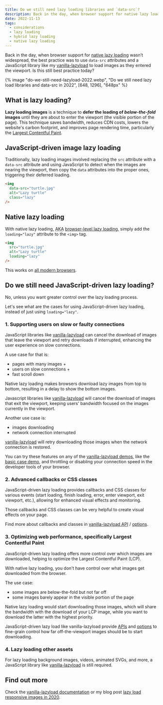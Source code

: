 ```yaml
---
title: Do we still need lazy loading libraries and `data-src`?
description: Back in the day, when browser support for native lazy loading wasn’t widespread, the best practice was to use `data-src` attributes and a JavaScript library like my vanilla-lazyload to load images as they entered the viewport. Is this still best practice today?
date: 2022-11-13
tags:
  - considerations
  - lazy loading
  - hybrid lazy loading
  - native lazy loading
---
```


Back in the day, when browser support for [native lazy loading](https://web.dev/browser-level-image-lazy-loading/) wasn’t widespread, the best practice was to use `data-src` attributes and a JavaScript library like my [vanilla-lazyload](https://github.com/verlok/vanilla-lazyload) to load images as they entered the viewport. Is this still best practice today?

{% image "do-we-still-need-lazyload-2022.webp", "Do we still need lazy load libraries and data-src in 2022", [648, 1296], "648px" %}

## What is lazy loading?

**Lazy loading images** is a technique to **defer the loading of _below-the-fold_ images** until they are about to enter the viewport (the visible portion of the page). This technique saves bandwidth, reduces CDN costs, lowers the website's carbon footprint, and improves page rendering time, particularly the [Largest Contentful Paint](https://web.dev/lcp/).

## JavaScript-driven image lazy loading

Traditionally, lazy loading images involved replacing the `src` attribute with a `data-src` attribute and using JavaScript to detect when the images are nearing the viewport, then copy the `data` attributes into the proper ones, triggering their deferred loading.

```html
<img
  data-src="turtle.jpg"
  alt="Lazy turtle"
  class="lazy"
/>
```

## Native lazy loading

With native lazy loading, <abbr title="also known as">AKA</abbr> [browser-level lazy loading](https://web.dev/browser-level-image-lazy-loading/), simply add the `loading="lazy"` attribute to the `<img>` tag.

```html
<img
  src="turtle.jpg"
  alt="Lazy turtle"
  loading="lazy"
/>
```

This works on [all modern browsers](https://caniuse.com/loading-lazy-attr).

## Do we still need JavaScript-driven lazy loading?

No, unless you want greater control over the lazy loading process.

Let's see what are the cases for using JavaScript-driven lazy loading, instead of just using `loading="lazy"`.

### 1. Supporting users on slow or faulty connections

JavaScript libraries like [vanilla-lazyload](https://github.com/verlok/vanilla-lazyload) can cancel the download of images that leave the viewport and retry downloads if interrupted, enhancing the user experience on slow connections.

A use case for that is:

- pages with many images +
- users on slow connections +
- fast scroll down

Native lazy loading makes browsers download lazy images from top to bottom, resulting in a delay to show the bottom images.

Javascript libraries like [vanilla-lazyload](https://github.com/verlok/vanilla-lazyload) will cancel the download of images that exit the viewport, keeping users' bandwidth focused on the images currently in the viewport.

Another use case is:

- images downloading
- network connection interrupted

[vanilla-lazyload](https://github.com/verlok/vanilla-lazyload) will retry downloading those images when the network connection is restored.

You can try these features on any of the [vanilla-lazyload demos](https://verlok.github.io/vanilla-lazyload/#-demos), like the [basic case demo](https://verlok.github.io/vanilla-lazyload/demos/image_basic.html), and throttling or disabling your connection speed in the developer tools of your browser.

### 2. Advanced callbacks or CSS classes

JavaScript-driven lazy loading provides callbacks and CSS classes for various events (start loading, finish loading, error, enter viewport, exit viewport, etc.), allowing for enhanced visual effects and monitoring.

Those callbacks and CSS classes can be very helpful to create visual effects on your page.

Find more about callbacks and classes in [vanilla-lazyload API](https://verlok.github.io/vanilla-lazyload/#-api) / [options](https://verlok.github.io/vanilla-lazyload/#options).

### 3. Optimizing web performance, specifically Largest Contentful Paint

JavaScript-driven lazy loading offers more control over which images are downloaded, helping to optimize the Largest Contentful Paint (LCP).

With native lazy loading, you don't have control over what images get downloaded from the browser.

The use case:

- some images are below-the-fold but not far off
- some images barely appear in the visible portion of the page

Native lazy loading would start downloading those images, which will share the bandwidth with the download of your LCP image, while you want to download the latter with the highest priority.

JavaScript-driven lazy load like vanilla-lazyload provide [APIs](https://verlok.github.io/vanilla-lazyload/#-api) and [options](https://verlok.github.io/vanilla-lazyload/#options) to fine-grain control how far off-the-viewport images should be to start downloading.

### 4. Lazy loading other assets

For lazy loading background images, videos, animated SVGs, and more, a JavaScript library like [vanilla-lazyload](https://github.com/verlok/vanilla-lazyload) is still required.

## Find out more

Check the [vanilla-lazyload documentation](https://verlok.github.io/vanilla-lazyload/) or my blog post [lazy load responsive images in 2020](/blog/lazy-load-responsive-images-in-2020-srcset-sizes-picture-webp/).
